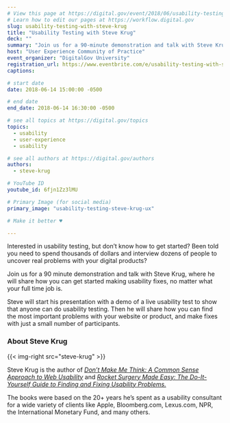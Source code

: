 ```yaml
---
# View this page at https://digital.gov/event/2018/06/usability-testing-with-steve-krug
# Learn how to edit our pages at https://workflow.digital.gov
slug: usability-testing-with-steve-krug
title: "Usability Testing with Steve Krug"
deck: ""
summary: "Join us for a 90-minute demonstration and talk with Steve Krug, where he will share how you can get started making usability fixes, no matter what your full-time job is."
host: "User Experience Community of Practice"
event_organizer: "DigitalGov University"
registration_url: https://www.eventbrite.com/e/usability-testing-with-steve-krug-registration-46107266074
captions: 

# start date
date: 2018-06-14 15:00:00 -0500

# end date
end_date: 2018-06-14 16:30:00 -0500

# see all topics at https://digital.gov/topics
topics: 
  - usability
  - user-experience
  - usability

# see all authors at https://digital.gov/authors
authors: 
  - steve-krug

# YouTube ID
youtube_id: 6fjn1Zz3lMU

# Primary Image (for social media)
primary_image: "usability-testing-steve-krug-ux"

# Make it better ♥

---
```


Interested in usability testing, but don’t know how to get started? Been told you need to spend thousands of dollars and interview dozens of people to uncover real problems with your digital products?

Join us for a 90 minute demonstration and talk with Steve Krug, where he will share how you can get started making usability fixes, no matter what your full time job is.

Steve will start his presentation with a demo of a live usability test to show that anyone can do usability testing. Then he will share how you can find the most important problems with your website or product, and make fixes with just a small number of participants.


### About Steve Krug

{{< img-right src="steve-krug" >}}

Steve Krug is the author of [_Don’t Make Me Think: A Common Sense Approach to Web Usability_](https://www.sensible.com/dmmt.html) and [_Rocket Surgery Made Easy: The Do-It-Yourself Guide to Finding and Fixing Usability Problems._](https://www.sensible.com/rsme.html)

The books were based on the 20+ years he’s spent as a usability consultant for a wide variety of clients like Apple, Bloomberg.com, Lexus.com, NPR, the International Monetary Fund, and many others.
